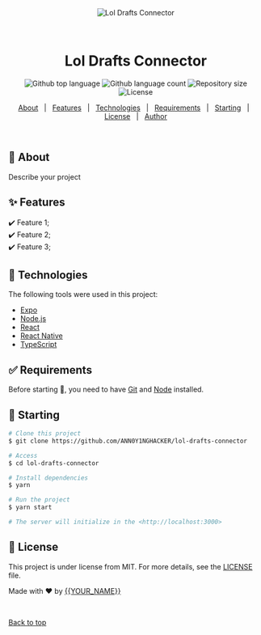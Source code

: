 <div align="center" id="top">
  <img src="./.github/app.gif" alt="Lol Drafts Connector" />

  &#xa0;

  <!-- <a href="https://loldraftsconnector.netlify.app">Demo</a> -->
</div>

<h1 align="center">Lol Drafts Connector</h1>

<p align="center">
  <img alt="Github top language" src="https://img.shields.io/github/languages/top/ANN0Y1NGHACKER/lol-drafts-connector?color=56BEB8">

  <img alt="Github language count" src="https://img.shields.io/github/languages/count/ANN0Y1NGHACKER/lol-drafts-connector?color=56BEB8">

  <img alt="Repository size" src="https://img.shields.io/github/repo-size/ANN0Y1NGHACKER/lol-drafts-connector?color=56BEB8">

  <img alt="License" src="https://img.shields.io/github/license/ANN0Y1NGHACKER/lol-drafts-connector?color=56BEB8">

  <!-- <img alt="Github issues" src="https://img.shields.io/github/issues/ANN0Y1NGHACKER/lol-drafts-connector?color=56BEB8" /> -->

  <!-- <img alt="Github forks" src="https://img.shields.io/github/forks/ANN0Y1NGHACKER/lol-drafts-connector?color=56BEB8" /> -->

  <!-- <img alt="Github stars" src="https://img.shields.io/github/stars/ANN0Y1NGHACKER/lol-drafts-connector?color=56BEB8" /> -->
</p>

<!-- Status -->

<!-- <h4 align="center"> 
	🚧  Lol Drafts Connector 🚀 Under construction...  🚧
</h4> 

<hr> -->

<p align="center">
  <a href="#dart-about">About</a> &#xa0; | &#xa0; 
  <a href="#sparkles-features">Features</a> &#xa0; | &#xa0;
  <a href="#rocket-technologies">Technologies</a> &#xa0; | &#xa0;
  <a href="#white_check_mark-requirements">Requirements</a> &#xa0; | &#xa0;
  <a href="#checkered_flag-starting">Starting</a> &#xa0; | &#xa0;
  <a href="#memo-license">License</a> &#xa0; | &#xa0;
  <a href="https://github.com/ANN0Y1NGHACKER" target="_blank">Author</a>
</p>

<br>

## :dart: About ##

Describe your project

## :sparkles: Features ##

:heavy_check_mark: Feature 1;\
:heavy_check_mark: Feature 2;\
:heavy_check_mark: Feature 3;

## :rocket: Technologies ##

The following tools were used in this project:

- [Expo](https://expo.io/)
- [Node.js](https://nodejs.org/en/)
- [React](https://pt-br.reactjs.org/)
- [React Native](https://reactnative.dev/)
- [TypeScript](https://www.typescriptlang.org/)

## :white_check_mark: Requirements ##

Before starting :checkered_flag:, you need to have [Git](https://git-scm.com) and [Node](https://nodejs.org/en/) installed.

## :checkered_flag: Starting ##

```bash
# Clone this project
$ git clone https://github.com/ANN0Y1NGHACKER/lol-drafts-connector

# Access
$ cd lol-drafts-connector

# Install dependencies
$ yarn

# Run the project
$ yarn start

# The server will initialize in the <http://localhost:3000>
```

## :memo: License ##

This project is under license from MIT. For more details, see the [LICENSE](LICENSE.md) file.


Made with :heart: by <a href="https://github.com/ANN0Y1NGHACKER" target="_blank">{{YOUR_NAME}}</a>

&#xa0;

<a href="#top">Back to top</a>
